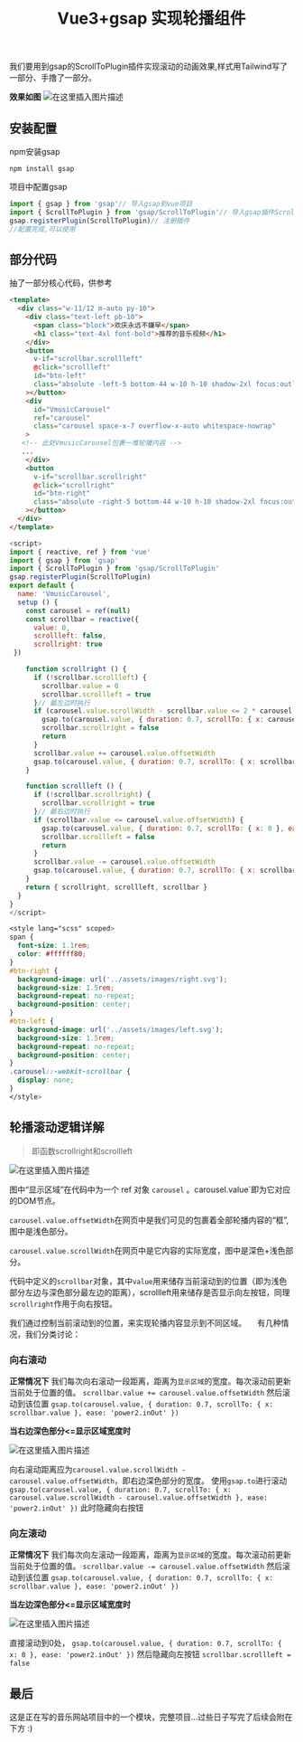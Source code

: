 ﻿---
slug: vue3-gsap-carousel
title: Vue3+gsap 实现轮播组件
authors: mcx
tags: [Vue, 笔记, 大二]
---

我们要用到gsap的ScrollToPlugin插件实现滚动的动画效果,样式用Tailwind写了一部分、手撸了一部分。

**效果如图**
![在这里插入图片描述](https://img-blog.csdnimg.cn/20201201211740259.gif#pic_center)

<!--truncate-->

## 安装配置

npm安装gsap

```shell
npm install gsap
```
项目中配置gsap
```javascript
import { gsap } from 'gsap'// 导入gsap到vue项目
import { ScrollToPlugin } from 'gsap/ScrollToPlugin'// 导入gsap插件ScrollToPlugin
gsap.registerPlugin(ScrollToPlugin)// 注册插件
//配置完成,可以使用
```
## 部分代码
抽了一部分核心代码，供参考
```html
<template>
  <div class="w-11/12 m-auto py-10">
    <div class="text-left pb-10">
      <span class="block">欢庆永远不嫌早</span>
      <h1 class="text-4xl font-bold">推荐的音乐视频</h1>
    </div>
    <button
      v-if="scrollbar.scrollleft"
      @click="scrollleft"
      id="btn-left"
      class="absolute -left-5 bottom-44 w-10 h-10 shadow-2xl focus:outline-none rounded-full bg-white"
    ></button>
    <div
      id="VmusicCarousel"
      ref="carousel"
      class="carousel space-x-7 overflow-x-auto whitespace-nowrap"
    >
   <!-- 此处VmusicCarousel包裹一堆轮播内容 -->
   ...
    </div>
    <button
      v-if="scrollbar.scrollright"
      @click="scrollright"
      id="btn-right"
      class="absolute -right-5 bottom-44 w-10 h-10 shadow-2xl focus:outline-none rounded-full bg-white"
    ></button>
  </div>
</template>
```

```javascript
<script>
import { reactive, ref } from 'vue'
import { gsap } from 'gsap'
import { ScrollToPlugin } from 'gsap/ScrollToPlugin'
gsap.registerPlugin(ScrollToPlugin)
export default {
  name: 'VmusicCarousel',
  setup () {
    const carousel = ref(null)
    const scrollbar = reactive({
      value: 0,
      scrollleft: false,
      scrollright: true
 })

    function scrollright () {
      if (!scrollbar.scrollleft) {
        scrollbar.value = 0
        scrollbar.scrollleft = true
      }// 最左边时执行
      if (carousel.value.scrollWidth - scrollbar.value <= 2 * carousel.value.offsetWidth) {
        gsap.to(carousel.value, { duration: 0.7, scrollTo: { x: carousel.value.scrollWidth - carousel.value.offsetWidth }, ease: 'power2.inOut' })
        scrollbar.scrollright = false
        return
      }
      scrollbar.value += carousel.value.offsetWidth
      gsap.to(carousel.value, { duration: 0.7, scrollTo: { x: scrollbar.value }, ease: 'power2.inOut' })
    }

    function scrollleft () {
      if (!scrollbar.scrollright) {
        scrollbar.scrollright = true
      }// 最右边时执行
      if (scrollbar.value <= carousel.value.offsetWidth) {
        gsap.to(carousel.value, { duration: 0.7, scrollTo: { x: 0 }, ease: 'power2.inOut' })
        scrollbar.scrollleft = false
        return
      }
      scrollbar.value -= carousel.value.offsetWidth
      gsap.to(carousel.value, { duration: 0.7, scrollTo: { x: scrollbar.value }, ease: 'power2.inOut' })
    }
    return { scrollright, scrollleft, scrollbar }
  }
}
</script>
```

```css
<style lang="scss" scoped>
span {
  font-size: 1.1rem;
  color: #ffffff80;
}
#btn-right {
  background-image: url('../assets/images/right.svg');
  background-size: 1.5rem;
  background-repeat: no-repeat;
  background-position: center;
}
#btn-left {
  background-image: url('../assets/images/left.svg');
  background-size: 1.5rem;
  background-repeat: no-repeat;
  background-position: center;
}
.carousel::-webkit-scrollbar {
  display: none;
}
</style>

```

## 轮播滚动逻辑详解
>即函数scrollright和scrollleft

![在这里插入图片描述](https://img-blog.csdnimg.cn/20201201204841223.png)

图中“显示区域”在代码中为一个 ref 对象 `carousel` 。carousel.value`即为它对应的DOM节点。

`carousel.value.offsetWidth`在网页中是我们可见的包裹着全部轮播内容的“框”,图中是浅色部分。

`carousel.value.scrollWidth`在网页中是它内容的实际宽度，图中是深色+浅色部分。

代码中定义的`scrollbar`对象，其中`value`用来储存当前滚动到的位置（即为浅色部分左边与深色部分最左边的距离），scrollleft用来储存是否显示向左按钮，同理`scrollright`作用于向右按钮。

我们通过控制当前滚动到的位置，来实现轮播内容显示到不同区域。
&nbsp;
&nbsp;
有几种情况，我们分类讨论：
&nbsp;
### 向右滚动

**正常情况下**
我们每次向右滚动一段距离，距离为`显示区域`的宽度。每次滚动前更新当前处于位置的值。
`scrollbar.value += carousel.value.offsetWidth`
然后滚动到该位置
`gsap.to(carousel.value, { duration: 0.7, scrollTo: { x: scrollbar.value }, ease: 'power2.inOut' })`

**当右边深色部分<=显示区域宽度时**

![在这里插入图片描述](https://img-blog.csdnimg.cn/20201201214838896.png)

向右滚动距离应为`carousel.value.scrollWidth - carousel.value.offsetWidth`，即右边深色部分的宽度。
使用`gsap.to`进行滚动
`gsap.to(carousel.value, { duration: 0.7, scrollTo: { x: carousel.value.scrollWidth - carousel.value.offsetWidth }, ease: 'power2.inOut' })`
此时隐藏向右按钮
&nbsp;
&nbsp;
### 向左滚动

**正常情况下**
我们每次向左滚动一段距离，距离为`显示区域`的宽度。每次滚动前更新当前处于位置的值。
`scrollbar.value -= carousel.value.offsetWidth`
然后滚动到该位置
`gsap.to(carousel.value, { duration: 0.7, scrollTo: { x: scrollbar.value }, ease: 'power2.inOut' })`

**当左边深色部分<=显示区域宽度时**

![在这里插入图片描述](https://img-blog.csdnimg.cn/20201201214954847.png)

直接滚动到0处，
`gsap.to(carousel.value, { duration: 0.7, scrollTo: { x: 0 }, ease: 'power2.inOut' })`
然后隐藏向左按钮
`scrollbar.scrollleft = false`

## 最后
这是正在写的音乐网站项目中的一个模块，完整项目...过些日子写完了后续会附在下方 :)
